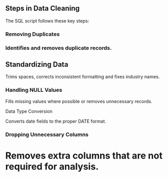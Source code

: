 ## Steps in Data Cleaning
The SQL script follows these key steps:

### Removing Duplicates

### Identifies and removes duplicate records.

## Standardizing Data

Trims spaces, corrects inconsistent formatting and fixes industry names.

### Handling NULL Values

Fills missing values where possible or removes unnecessary records.

Data Type Conversion

Converts date fields to the proper DATE format.

### Dropping Unnecessary Columns

# Removes extra columns that are not required for analysis.
